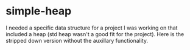 # simple-heap

I needed a specific data structure for a project I was working on that included a heap (std heap wasn't a good fit for the project). Here is the stripped down version without the auxillary functionality.
